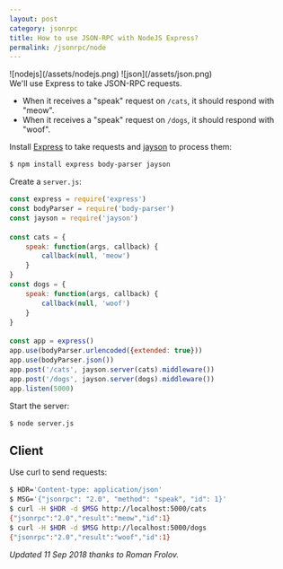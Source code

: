 ```yaml
---
layout: post
category: jsonrpc
title: How to use JSON-RPC with NodeJS Express?
permalink: /jsonrpc/node
---
```

<div class="wide-logos" markdown="1">
![nodejs](/assets/nodejs.png)
![json](/assets/json.png)
</div>

<div id="intro" markdown="1">
We'll use Express to take JSON-RPC requests.
</div>

- When it receives a "speak" request on `/cats`, it should respond with "meow".
- When it receives a "speak" request on `/dogs`, it should respond with "woof".

Install [Express](https://docs.python.org/3/library/http.server.html) to take
requests and [jayson](https://github.com/tedeh/jayson) to process them:

```sh
$ npm install express body-parser jayson
```
Create a `server.js`:

```javascript
const express = require('express')
const bodyParser = require('body-parser')
const jayson = require('jayson')

const cats = {
    speak: function(args, callback) {
        callback(null, 'meow')
    }
}
const dogs = {
    speak: function(args, callback) {
        callback(null, 'woof')
    }
}

const app = express()
app.use(bodyParser.urlencoded({extended: true}))
app.use(bodyParser.json())
app.post('/cats', jayson.server(cats).middleware())
app.post('/dogs', jayson.server(dogs).middleware())
app.listen(5000)
```
Start the server:

``` shell
$ node server.js
```

## Client

Use curl to send requests:

```sh
$ HDR='Content-type: application/json'
$ MSG='{"jsonrpc": "2.0", "method": "speak", "id": 1}'
$ curl -H $HDR -d $MSG http://localhost:5000/cats
{"jsonrpc":"2.0","result":"meow","id":1}
$ curl -H $HDR -d $MSG http://localhost:5000/dogs
{"jsonrpc":"2.0","result":"woof","id":1}
```

_Updated 11 Sep 2018 thanks to Roman Frolov._
